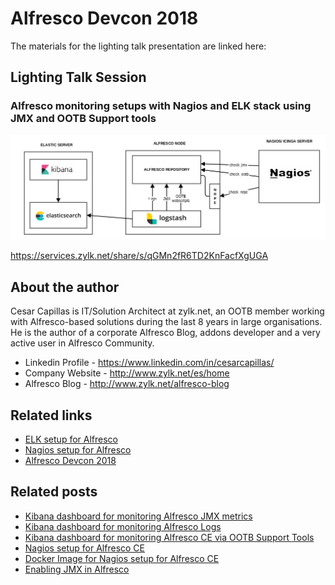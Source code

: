 # Alfresco Devcon 2018

The materials for the lighting talk presentation are linked here:

## Lighting Talk Session

### Alfresco monitoring setups with Nagios and ELK stack using JMX and OOTB Support tools

![Basic Setup for ELK and Alfresco](alfresco_monitor.png)

https://services.zylk.net/share/s/qGMn2fR6TD2KnFacfXgUGA

## About the author

Cesar Capillas is IT/Solution Architect at zylk.net, an OOTB member working with Alfresco-based solutions during the last 8 years in large organisations. He is the author of a corporate Alfresco Blog, addons developer and a very active user in Alfresco Community.

 - Linkedin Profile - https://www.linkedin.com/in/cesarcapillas/
 - Company Website  - http://www.zylk.net/es/home
 - Alfresco Blog    - http://www.zylk.net/alfresco-blog

## Related links

- [ELK setup for Alfresco](https://github.com/zylklab/alfresco-elk)
- [Nagios setup for Alfresco](https://github.com/zylklab/alfresco-nagios)
- [Alfresco Devcon 2018](https://devcon.alfresco.com/)

## Related posts

- [Kibana dashboard for monitoring Alfresco JMX metrics](https://www.zylk.net/es/web-2-0/blog/-/blogs/kibana-dashboard-for-monitoring-alfresco-jmx-metrics)
- [Kibana dashboard for monitoring Alfresco Logs](https://www.zylk.net/es/web-2-0/blog/-/blogs/simple-kibana-dashboard-for-monitoring-alfresco-logs)
- [Kibana dashboard for monitoring Alfresco CE via OOTB Support Tools](https://www.zylk.net/es/web-2-0/blog/-/blogs/kibana-dashboard-for-monitoring-alfresco-community-via-ootb-support-tools)
- [Nagios setup for Alfresco CE](https://www.zylk.net/es/web-2-0/blog/-/blogs/basic-nagios-setup-for-alfresco-community)
- [Docker Image for Nagios setup for Alfresco CE](https://www.zylk.net/es/web-2-0/blog/-/blogs/docker-image-for-nagios-setup-for-alfresco-community)
- [Enabling JMX in Alfresco](https://www.zylk.net/es/web-2-0/blog/-/blogs/enabling-jmx-in-alfresco)
